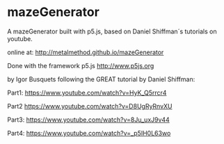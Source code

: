# mazeGenerator
A mazeGenerator built with p5.js, based on Daniel Shiffman´s tutorials on youtube.

online at:
http://metalmethod.github.io/mazeGenerator

Done with the framework p5.js
http://www.p5js.org

by Igor Busquets following the GREAT tutorial by Daniel Shiffman:

Part1:
https://www.youtube.com/watch?v=HyK_Q5rrcr4

Part2
https://www.youtube.com/watch?v=D8UgRyRnvXU

Part3:
https://www.youtube.com/watch?v=8Ju_uxJ9v44

Part4:
https://www.youtube.com/watch?v=_p5IH0L63wo
